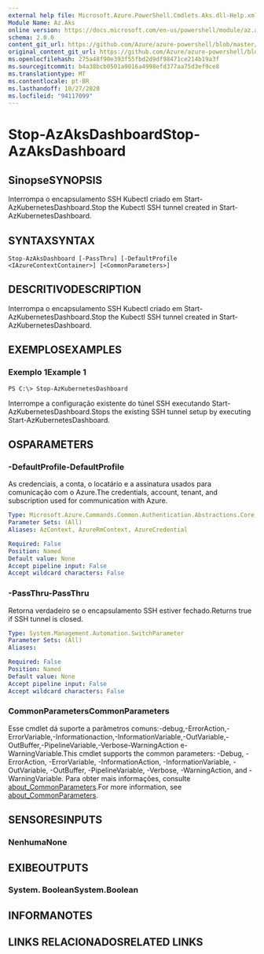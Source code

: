 ```yaml
---
external help file: Microsoft.Azure.PowerShell.Cmdlets.Aks.dll-Help.xml
Module Name: Az.Aks
online version: https://docs.microsoft.com/en-us/powershell/module/az.aks/stop-azaksdashboard
schema: 2.0.0
content_git_url: https://github.com/Azure/azure-powershell/blob/master/src/Aks/Aks/help/Stop-AzAksDashboard.md
original_content_git_url: https://github.com/Azure/azure-powershell/blob/master/src/Aks/Aks/help/Stop-AzAksDashboard.md
ms.openlocfilehash: 275a48f90e393f55fbd2d9df98471ce214b19a3f
ms.sourcegitcommit: b4a38bcb0501a9016a4998efd377aa75d3ef9ce8
ms.translationtype: MT
ms.contentlocale: pt-BR
ms.lasthandoff: 10/27/2020
ms.locfileid: "94117099"
---
```

# <span data-ttu-id="1c533-101">Stop-AzAksDashboard</span><span class="sxs-lookup"><span data-stu-id="1c533-101">Stop-AzAksDashboard</span></span>

## <span data-ttu-id="1c533-102">Sinopse</span><span class="sxs-lookup"><span data-stu-id="1c533-102">SYNOPSIS</span></span>
<span data-ttu-id="1c533-103">Interrompa o encapsulamento SSH Kubectl criado em Start-AzKubernetesDashboard.</span><span class="sxs-lookup"><span data-stu-id="1c533-103">Stop the Kubectl SSH tunnel created in Start-AzKubernetesDashboard.</span></span>

## <span data-ttu-id="1c533-104">SYNTAX</span><span class="sxs-lookup"><span data-stu-id="1c533-104">SYNTAX</span></span>

```
Stop-AzAksDashboard [-PassThru] [-DefaultProfile <IAzureContextContainer>] [<CommonParameters>]
```

## <span data-ttu-id="1c533-105">DESCRITIVO</span><span class="sxs-lookup"><span data-stu-id="1c533-105">DESCRIPTION</span></span>
<span data-ttu-id="1c533-106">Interrompa o encapsulamento SSH Kubectl criado em Start-AzKubernetesDashboard.</span><span class="sxs-lookup"><span data-stu-id="1c533-106">Stop the Kubectl SSH tunnel created in Start-AzKubernetesDashboard.</span></span>

## <span data-ttu-id="1c533-107">EXEMPLOS</span><span class="sxs-lookup"><span data-stu-id="1c533-107">EXAMPLES</span></span>

### <span data-ttu-id="1c533-108">Exemplo 1</span><span class="sxs-lookup"><span data-stu-id="1c533-108">Example 1</span></span>
```
PS C:\> Stop-AzKubernetesDashboard
```

<span data-ttu-id="1c533-109">Interrompe a configuração existente do túnel SSH executando Start-AzKubernetesDashboard.</span><span class="sxs-lookup"><span data-stu-id="1c533-109">Stops the existing SSH tunnel setup by executing Start-AzKubernetesDashboard.</span></span>

## <span data-ttu-id="1c533-110">OS</span><span class="sxs-lookup"><span data-stu-id="1c533-110">PARAMETERS</span></span>

### <span data-ttu-id="1c533-111">-DefaultProfile</span><span class="sxs-lookup"><span data-stu-id="1c533-111">-DefaultProfile</span></span>
<span data-ttu-id="1c533-112">As credenciais, a conta, o locatário e a assinatura usados para comunicação com o Azure.</span><span class="sxs-lookup"><span data-stu-id="1c533-112">The credentials, account, tenant, and subscription used for communication with Azure.</span></span>

```yaml
Type: Microsoft.Azure.Commands.Common.Authentication.Abstractions.Core.IAzureContextContainer
Parameter Sets: (All)
Aliases: AzContext, AzureRmContext, AzureCredential

Required: False
Position: Named
Default value: None
Accept pipeline input: False
Accept wildcard characters: False
```

### <span data-ttu-id="1c533-113">-PassThru</span><span class="sxs-lookup"><span data-stu-id="1c533-113">-PassThru</span></span>
<span data-ttu-id="1c533-114">Retorna verdadeiro se o encapsulamento SSH estiver fechado.</span><span class="sxs-lookup"><span data-stu-id="1c533-114">Returns true if SSH tunnel is closed.</span></span>

```yaml
Type: System.Management.Automation.SwitchParameter
Parameter Sets: (All)
Aliases:

Required: False
Position: Named
Default value: None
Accept pipeline input: False
Accept wildcard characters: False
```

### <span data-ttu-id="1c533-115">CommonParameters</span><span class="sxs-lookup"><span data-stu-id="1c533-115">CommonParameters</span></span>
<span data-ttu-id="1c533-116">Esse cmdlet dá suporte a parâmetros comuns:-debug,-ErrorAction,-ErrorVariable,-Informationaction,-InformationVariable,-OutVariable,-OutBuffer,-PipelineVariable,-Verbose-WarningAction e-WarningVariable.</span><span class="sxs-lookup"><span data-stu-id="1c533-116">This cmdlet supports the common parameters: -Debug, -ErrorAction, -ErrorVariable, -InformationAction, -InformationVariable, -OutVariable, -OutBuffer, -PipelineVariable, -Verbose, -WarningAction, and -WarningVariable.</span></span> <span data-ttu-id="1c533-117">Para obter mais informações, consulte [about_CommonParameters](http://go.microsoft.com/fwlink/?LinkID=113216).</span><span class="sxs-lookup"><span data-stu-id="1c533-117">For more information, see [about_CommonParameters](http://go.microsoft.com/fwlink/?LinkID=113216).</span></span>

## <span data-ttu-id="1c533-118">SENSORES</span><span class="sxs-lookup"><span data-stu-id="1c533-118">INPUTS</span></span>

### <span data-ttu-id="1c533-119">Nenhuma</span><span class="sxs-lookup"><span data-stu-id="1c533-119">None</span></span>

## <span data-ttu-id="1c533-120">EXIBE</span><span class="sxs-lookup"><span data-stu-id="1c533-120">OUTPUTS</span></span>

### <span data-ttu-id="1c533-121">System. Boolean</span><span class="sxs-lookup"><span data-stu-id="1c533-121">System.Boolean</span></span>

## <span data-ttu-id="1c533-122">INFORMA</span><span class="sxs-lookup"><span data-stu-id="1c533-122">NOTES</span></span>

## <span data-ttu-id="1c533-123">LINKS RELACIONADOS</span><span class="sxs-lookup"><span data-stu-id="1c533-123">RELATED LINKS</span></span>
